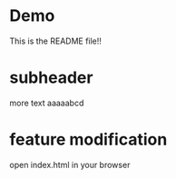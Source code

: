 # Demo 

This is the README file!!

# subheader

more text aaaaabcd

# feature modification

open index.html in your browser
